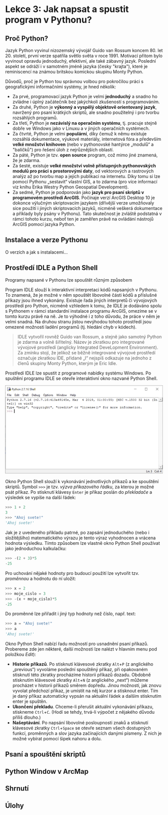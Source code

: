 # Lekce 3: Jak napsat a spustit program v Pythonu?

## Proč Python?

Jazyk Python vyvinul nizozemský vývojář Guido van Rossum koncem 80. let 20. století, první verze spatřila světlo světa v roce 1991. Motivací přitom bylo vyvinout opravdu jednoduchý, efektivní, ale také zábavný jazyk. Poslední aspekt se odráží i v samotném jméně jazyka (česky "krajta"), které je reminiscencí na známou britskou komickou skupinu Monty Python.

Důvodů, proč je Python tou správnou volbou pro pokročilou práci s geografickými informačními systémy, je hned několik:

- Za prvé, programovací jazyk Python je velmi **jednoduchý** a snadno ho zvládne i úplný začátečník bez jakýchkoli zkušeností s programováním.
- Za druhé, Python je **výkonný a vyspělý objektově orientovaný jazyk**, navržený pro psaní krátkých skriptů, ale snadno použitelný i pro tvorbu rozsáhlých programů.
- Za třetí, Python je **nezávislý na operačním systému**, tj. pracuje stejně dobře ve Windows jako v Linuxu a v jiných operačních systémech.
- Za čtvrté, Python je velmi **populární**, díky čemuž k němu existuje rozsáhlá dokumentace, výukové materiály, internetová fóra a především **velké množství knihoven** (nebo v pythonovské hantýrce „modulů“ a "balíčků") pro řešení úloh z nejrůznějších oblastí.
- Za páté, Python je tzv. **open source** program, což mimo jiné znamená, že je zdarma.
- Za šesté, existuje **velké množství volně přístupných pythonovských modulů pro práci s prostorovými daty**, od vektorových a rastrových analýz až po tvorbu map a jejich publikaci na internetu. Díky tomu si lze pomocí Pythonu „sestavit“ vlastní GIS, a to zdarma (pro více informací viz knihu Erika Westry Python Geospatial Development).
- Za sedmé, Python je podporován jako **jazyk pro psaní skriptů v programovém prostředí ArcGIS**. Počínaje verzí ArcGIS Desktop 10 je dokonce výlučným skriptovacím jazykem (dřívější verze umožňovaly sice použití i jiných skriptovacích jazyků, nicméně veškerá dokumentace a příklady byly psány v Pythonu). Tato skutečnost je zvláště podstatná v rámci tohoto kurzu, neboť ten je zaměřen právě na ovládání nástrojů ArcGIS pomocí jazyka Python.

## Instalace a verze Pythonu

O verzích a jak s instalacemi...

## Prostředí IDLE a Python Shell

Programy napsané v Pythonu lze spouštět různým způsobem

Program IDLE slouží k interaktivní interpretaci kódů napsaných v Pythonu. To znamená, že je možné v něm spouštět libovolné části kódů a příslušné příkazy jsou ihned vykonány. Existuje řada jiných interpretů či vývojových prostředí pro Python, nicméně vzhledem k tomu, že IDLE je dodáváno spolu s Pythonem v rámci standardní instalace programu ArcGIS, omezíme se v tomto kurzu právě na ně. Je to výhodné i z toho důvodu, že práce v něm je velmi snadná. Na druhou stranu jistou nevýhodou tohoto prostředí jsou omezené možnosti ladění programů (tj. hledání chyb v kódech).

> IDLE vytvořil rovněž Guido van Rossum, a stejně jako samotný Python je zdarma a volně šiřitelný. Název je zkratkou pro integrované vývojové prostředí (anglicky Integrated DeveLopment Environment). Za zmínku stojí, že jelikož se běžně integrované vývojové prostředí označuje zkratkou IDE, přidané „l“ nejspíš odkazuje na jednoho z členů skupiny Monty Python, kterým je Eric Idle.

Prostředí IDLE lze spustit z programové nabídky systému Windows. Po spuštění programu IDLE se otevře interaktivní okno nazvané Python Shell.

![image-20201004185152083](images/image-20201004185152083.png)

Okno Python Shell slouží k vykonávání jednotlivých příkazů a ke spouštění skriptů. Symbol `>>>` je tzv. *výzva příkazového řádku*, za kterou je možné psát příkaz. Po stisknutí klávesy `Enter` je příkaz poslán do *překladače* a výsledek se vypíše na další řádek:
```python
>>> 1 + 2
3
>>> "Ahoj svete!"
'Ahoj svete!'
```
Jak je z uvedeného příkladu patrné, po zapsání jednoduchého (nebo i složitějšího) matematického výrazu je tento výraz vyhodnocen a vrácena hodnota výsledku. Tímto způsobem lze vlastně okno Python Shell používat jako jednoduchou kalkulačku:
```python
>>> -(2 + 3)*5
-25
```
Pro uchování nějaké hodnoty pro budoucí použití lze vytvořit tzv. *proměnnou* a hodnotu do ní uložit:
```python
>>> x = 2
>>> moje_cislo = 3
>>> -(x + moje_cislo)*5
-25
```
Do proměnné lze přiřadit i jiný typ hodnoty než číslo, např. text:
```python
>>> a = "Ahoj svete!"
>>> a
'Ahoj svete!'
```
Okno Python Shell nabízí řadu možností pro usnadnění psaní příkazů. Probereme zde jen některé, další možnosti lze nalézt v hlavním menu pod položkou *Edit*):
- **Historie** **příkazů**. Po stisknutí klávesové zkratky `Alt`+`P` (z anglického „previous“) vyvoláme poslední spouštěný příkaz, při opakovaném stisknutí této zkratky procházíme historii příkazů dozadu. Obdobně stisknutím klávesové zkratky `Alt`+`N` (z anglického „next“) můžeme procházet v historii příkazů směrem dopředu. Jinou možností, jak znovu vyvolat předchozí příkaz, je umístit na něj kurzor a stisknout enter. Tím je daný příkaz automaticky vypsán na aktuální řádek a dalším stisknutím enter je spuštěn.
- **Ukončení** **překladu**. Chceme-li přerušit aktuální vykonávání příkazu, stiskneme `Ctrl`+`C`. (Hodí se tehdy, trvá-li výpočet z nějakého důvodu příliš dlouho.)
- **Našeptávání**. Po napsání libovolné posloupnosti znaků a stisknutí klávesové zkratky `Ctrl`+`Space` se otevře seznam všech dostupných funkcí, proměnných a slov jazyka začínajících danými písmeny. Z nich je možné vybírat pomocí šipek nahoru a dolu.

## Psaní a spouštění skriptů



## Python Window v ArcMap

## Shrnutí

## Úlohy


